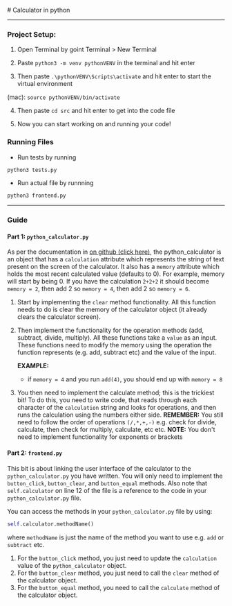 # Calculator in python

---

### Project Setup: 

1. Open Terminal by goint Terminal > New Terminal

2. Paste `python3 -m venv pythonVENV` in the terminal and hit enter

3. Then paste `.\pythonVENV\Scripts\activate` and hit enter to start the virtual environment

(mac): `source pythonVENV/bin/activate`

4. Then paste `cd src` and hit enter to get into the code file

5. Now you can start working on and running your code!



### Running Files

- Run tests by running 

```bash
python3 tests.py
```

- Run actual file by runnning

```bash
python3 frontend.py
```


---

### Guide

#### Part 1: `python_calculator.py`

As per the documentation in [on github (click here)](https://github.com/0xFadedd/python-calculator/tree/main/src), the python_calculator is an object that has a `calculation` attribute which represents the string of text present on the screen of the calculator. It also has a `memory` attribute which holds the most recent calculated value (defaults to 0). For example, memory will start by being 0. If you have the calculation `2+2+2` it should become `memory = 2`, then add 2 so `memory = 4`, then add 2 so `memory = 6`.  

1. Start by implementing the `clear` method functionality. All this function needs to do is clear the memory of the calculator object (it already clears the calculator screen).
2. Then implement the functionality for the operation methods (add, subtract, divide, multiply). All these functions take a `value` as an input. These functions need to modify the memory using the operation the function represents (e.g. add, subtract etc) and the value of the input.

    **EXAMPLE:**
    - if `memory = 4` and you run `add(4)`, you should end up with `memory = 8`

3. You then need to implement the calculate method; this is the trickiest bit!
To do this, you need to write code, that reads through each character of the `calculation` string and looks for operations, and then runs the calculation using the numbers either side. 
**REMEMBER:** You still need to follow the order of operations `(/,*,+,-)` e.g. check for divide, calculate, then check for multiply, calculate, etc etc. 
**NOTE:** You don't need to implement functionality for exponents or brackets


#### Part 2: `frontend.py`

This bit is about linking the user interface of the calculator to the `python_calculator.py` you have written. You will only need to implement the `button_click`, `button_clear`, and `button_equal` methods. Also note that `self.calculator` on line 12 of the file is a reference to the code in your `python_calculator.py` file. 

You can access the methods in your `python_calculator.py` file by using:
```python
self.calculator.methodName()
```
where `methodName` is just the name of the method you want to use e.g. `add` or `subtract` etc.

1. For the `button_click` method, you just need to update the `calculation` value of the `python_calculator` object.
2. For the `button_clear` method, you just need to call the `clear` method of the calculator object.
3. For the `button_equal` method, you need to call the `calculate` method of the calculator object.